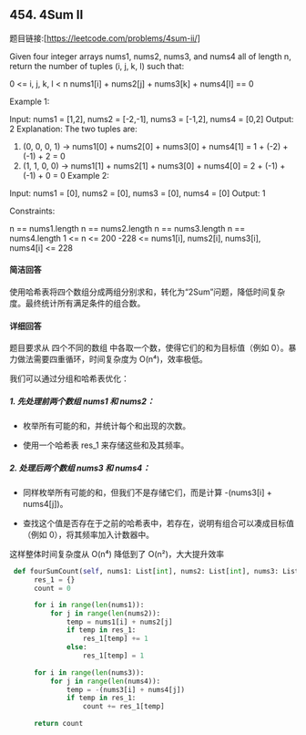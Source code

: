 ## 454. 4Sum II

题目链接:[https://leetcode.com/problems/4sum-ii/]

Given four integer arrays nums1, nums2, nums3, and nums4 all of length n, return the number of tuples (i, j, k, l) such that:

0 <= i, j, k, l < n
nums1[i] + nums2[j] + nums3[k] + nums4[l] == 0
 

Example 1:

Input: nums1 = [1,2], nums2 = [-2,-1], nums3 = [-1,2], nums4 = [0,2]
Output: 2
Explanation:
The two tuples are:
1. (0, 0, 0, 1) -> nums1[0] + nums2[0] + nums3[0] + nums4[1] = 1 + (-2) + (-1) + 2 = 0
2. (1, 1, 0, 0) -> nums1[1] + nums2[1] + nums3[0] + nums4[0] = 2 + (-1) + (-1) + 0 = 0
Example 2:

Input: nums1 = [0], nums2 = [0], nums3 = [0], nums4 = [0]
Output: 1
 

Constraints:

n == nums1.length
n == nums2.length
n == nums3.length
n == nums4.length
1 <= n <= 200
-228 <= nums1[i], nums2[i], nums3[i], nums4[i] <= 228

#### 简洁回答
使用哈希表将四个数组分成两组分别求和，转化为“2Sum”问题，降低时间复杂度。最终统计所有满足条件的组合数。

#### 详细回答
题目要求从 四个不同的数组 中各取一个数，使得它们的和为目标值（例如 0）。暴力做法需要四重循环，时间复杂度为 O(n⁴)，效率极低。

我们可以通过分组和哈希表优化：

##### 1. 先处理前两个数组 nums1 和 nums2：

- 枚举所有可能的和，并统计每个和出现的次数。

- 使用一个哈希表 res_1 来存储这些和及其频率。

##### 2. 处理后两个数组 nums3 和 nums4：

- 同样枚举所有可能的和，但我们不是存储它们，而是计算 -(nums3[i] + nums4[j])。

- 查找这个值是否存在于之前的哈希表中，若存在，说明有组合可以凑成目标值（例如 0），将其频率加入计数器中。

这样整体时间复杂度从 O(n⁴) 降低到了 O(n²)，大大提升效率
```python
 def fourSumCount(self, nums1: List[int], nums2: List[int], nums3: List[int], nums4: List[int]) -> int:
      res_1 = {}
      count = 0

      for i in range(len(nums1)):
          for j in range(len(nums2)):
              temp = nums1[i] + nums2[j]
              if temp in res_1:
                  res_1[temp] += 1
              else:
                  res_1[temp] = 1
      
      for i in range(len(nums3)):
          for j in range(len(nums4)):
              temp = -(nums3[i] + nums4[j])
              if temp in res_1:
                  count += res_1[temp]
                 
      return count
```
